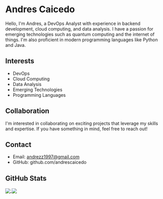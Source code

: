 # Andres Caicedo

Hello, I'm Andres, a DevOps Analyst with experience in backend development, cloud computing, and data analysis. I have a passion for emerging technologies such as quantum computing and the internet of things. I'm also proficient in modern programming languages like Python and Java.


## Interests
+ DevOps
+ Cloud Computing
+ Data Analysis
+ Emerging Technologies
+ Programming Languages

## Collaboration
I'm interested in collaborating on exciting projects that leverage my skills and expertise. If you have something in mind, feel free to reach out!

## Contact
+ Email: andrezz1997@gmail.com
+ GitHub: github.com/andrescaicedo

## GitHub Stats
<!---
Kaiser-bit/Kaiser-bit is a ✨ special ✨ repository because its `README.md` (this file) appears on your GitHub profile.
You can click the Preview link to take a look at your changes.
--->

<a href="https://github.com/anuraghazra/github-readme-stats">
  <img align="center" src="https://github-readme-stats.vercel.app/api?username=AndresCdo&show_icons=true&theme=dark" />
</a>
<a href="https://github.com/anuraghazra/convoychat">
  <img align="center" src="https://github-readme-stats.vercel.app/api/top-langs/?username=AndresCdo&layout=compact&theme=dark" />
</a>
